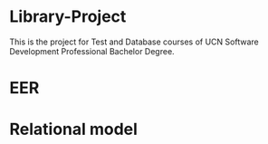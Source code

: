 # Library-Project
This is the project for Test and Database courses of UCN Software Development Professional Bachelor Degree.

# EER

# Relational model